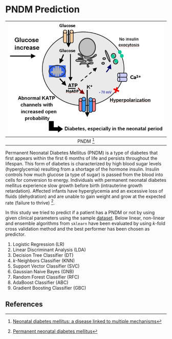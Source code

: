 # PNDM Prediction

| <img src="Images/pndm.png" width=500/> |
|:--:|
| PNDM [^1] |

Permanent Neonatal Diabetes Mellitus (PNDM) is a type of diabetes that first appears within the first 6 months of life and persists throughout the lifespan. This form of diabetes is characterized by high blood sugar levels (hyperglycemia) resulting from a shortage of the hormone insulin. Insulin controls how much glucose (a type of sugar) is passed from the blood into cells for conversion to energy. Individuals with permanent neonatal diabetes mellitus experience slow growth before birth (intrauterine growth retardation). Affected infants have hyperglycemia and an excessive loss of fluids (dehydration) and are unable to gain weight and grow at the expected rate (failure to thrive) [^2].

In this study we tried to predict if a patient has a PNDM or not by using given clinical parameters using the sample [dataset](Data/). Below linear, non-linear and ensemble algorithms from `sklearn` have been evaluated by using $k$-fold cross validation method and the best performer has been chosen as predictor.

1. Logistic Regression (LR)
2. Linear Discriminant Analysis (LDA)
3. Decision Tree Classifier (DT)
4. $k$-Neighbors Classifier (KNN)
5. Support Vector Classifier (SVC)
6. Gaussian Naive Bayes (GNB)
7. Random Forest Classifier (RFC)
8. AdaBoost Classifier (ABC)
9. Gradient Boosting Classifier (GBC)

## References
[^1]: [Neonatal diabetes mellitus: a disease linked to multiple mechanisms](https://ojrd.biomedcentral.com/articles/10.1186/1750-1172-2-12)

[^2]: [Permanent neonatal diabetes mellitus](https://medlineplus.gov/genetics/condition/permanent-neonatal-diabetes-mellitus/#:~:text=Permanent%20neonatal%20diabetes%20mellitus%20is,shortage%20of%20the%20hormone%20insulin.)